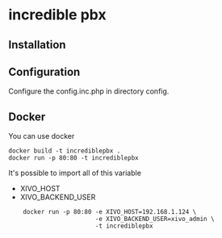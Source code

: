 # incredible pbx

Installation
------------

Configuration
-------------

Configure the config.inc.php in directory config.

Docker
------

You can use docker

    docker build -t incrediblepbx .
    docker run -p 80:80 -t incrediblepbx

It's possible to import all of this variable

- XIVO_HOST
- XIVO_BACKEND_USER

```
    docker run -p 80:80 -e XIVO_HOST=192.168.1.124 \
                        -e XIVO_BACKEND_USER=xivo_admin \
                        -t incrediblepbx
```
